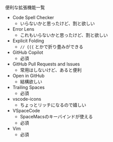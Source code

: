 便利な拡張機能一覧

- Code Spell Checker
	- いらないかと思ったけど、割と欲しい
- Error Lens
	- これもいらないかと思ったけど、割と欲しい
- Explicit Folding
	- `// {{{` とかで折り畳みができる
- GitHub Copilot
	- 必須
- GitHub Pull Requests and Issues
	- 常用はしないけど、あると便利
- Open in GitHub
	- 結構欲しい
- Trailing Spaces
	- 必須
- vscode-icons
	- ちょっとリッチになるので嬉しい
- VSpaceCode
	- SpaceMacsのキーバインドが使える
	- 必須
- Vim
	- 必須
